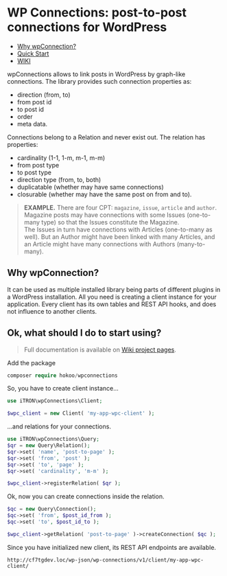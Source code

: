 # WP Connections: post-to-post connections for WordPress

<!-- TOC -->
* [Why wpConnection?](#why-wpconnection)
* [Quick Start](#ok-what-should-i-do-to-start-using)
* [WIKI](https://github.com/hokoo/wpConnections/wiki)
<!-- TOC -->

wpConnections allows to link posts in WordPress by graph-like connections.
The library provides such connection properties as: 

- direction (from, to)
- from post id
- to post id
- order
- meta data.

Connections belong to a Relation and never exist out.
The relation has properties:
- cardinality (1-1, 1-m, m-1, m-m)
- from post type
- to post type
- direction type (from, to, both)
- duplicatable (whether may have same connections)
- closurable (whether may have the same post on from and to).

> **EXAMPLE.** There are four CPT: `magazine`, `issue`, `article` and `author`.
> Magazine posts may have connections with some Issues (one-to-many type) so that the Issues constitute the Magazine.  
> The Issues in turn have connections with Articles (one-to-many as well).
> But an Author might have been linked with many Articles, and an Article might have many connections with Authors (many-to-many).  

## Why wpConnection?

It can be used as multiple installed library being parts of different plugins in a WordPress installation.
All you need is creating a client instance for your application. Every client has its own tables and REST API hooks, and does not influence to another clients. 

## Ok, what should I do to start using?

> Full documentation is available on [Wiki project pages](https://github.com/hokoo/wpConnections/wiki).

Add the package

```php
composer require hokoo/wpconnections
```

So, you have to create client instance...

```php
use iTRON\wpConnections\Client;

$wpc_client = new Client( 'my-app-wpc-client' );
```
...and relations for your connections.

```php
use iTRON\wpConnections\Query;
$qr = new Query\Relation();
$qr->set( 'name', 'post-to-page' );
$qr->set( 'from', 'post' );
$qr->set( 'to', 'page' );
$qr->set( 'cardinality', 'm-m' );

$wpc_client->registerRelation( $qr );
```

Ok, now you can create connections inside the relation.

```php
$qc = new Query\Connection();
$qc->set( 'from', $post_id_from );
$qc->set( 'to', $post_id_to );

$wpc_client->getRelation( 'post-to-page' )->createConnection( $qc );
```

Since you have initialized new client, its REST API endpoints are available.

`http://cf7tgdev.loc/wp-json/wp-connections/v1/client/my-app-wpc-client/`
